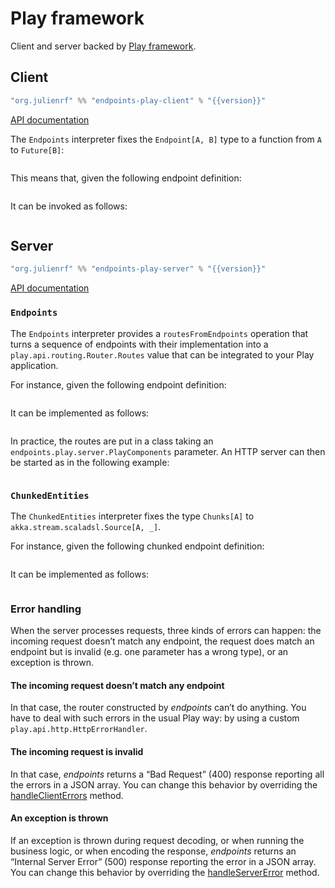 # Play framework

Client and server backed by [Play framework](https://www.playframework.com/).

## Client

~~~ scala expandVars=true
"org.julienrf" %% "endpoints-play-client" % "{{version}}"
~~~

[API documentation](unchecked:/api/endpoints/play/client/index.html)

The `Endpoints` interpreter fixes the `Endpoint[A, B]` type to a function from
`A` to `Future[B]`:

~~~ scala src=../../../../../play/client/src/main/scala/endpoints/play/client/Endpoints.scala#concrete-carrier-type
~~~

This means that, given the following endpoint definition:

~~~ scala src=../../../../../algebras/algebra/src/test/scala/endpoints/algebra/EndpointsDocs.scala#endpoint-definition
~~~

It can be invoked as follows:

~~~ scala src=../../../../../play/client/src/test/scala/endpoints/play/client/EndpointsDocs.scala#invocation
~~~

## Server

~~~ scala expandVars=true
"org.julienrf" %% "endpoints-play-server" % "{{version}}"
~~~

[API documentation](unchecked:/api/endpoints/play/server/index.html)

### `Endpoints`

The `Endpoints` interpreter provides a `routesFromEndpoints` operation that turns
a sequence of endpoints with their implementation into a `play.api.routing.Router.Routes`
value that can be integrated to your Play application.

For instance, given the following endpoint definition:

~~~ scala src=../../../../../algebras/algebra/src/test/scala/endpoints/algebra/EndpointsDocs.scala#endpoint-definition
~~~

It can be implemented as follows:

~~~ scala src=../../../../../play/server/src/test/scala/endpoints/play/server/EndpointsDocs.scala#implementation
~~~

In practice, the routes are put in a class taking an `endpoints.play.server.PlayComponents`
parameter. An HTTP server can then be started as in the following example:

~~~ scala src=../../../../../documentation/examples/documented/src/main/scala/counter/Counter.scala#main-only
~~~

### `ChunkedEntities`

The `ChunkedEntities` interpreter fixes the type `Chunks[A]` to `akka.stream.scaladsl.Source[A, _]`.

For instance, given the following chunked endpoint definition:

~~~ scala src=../../../../../algebras/algebra/src/test/scala/endpoints/algebra/ChunkedEntitiesDocs.scala#streamed-endpoint
~~~

It can be implemented as follows:

~~~ scala src=../../../../../play/server/src/test/scala/endpoints/play/server/ChunkedEntitiesDocs.scala#implementation
~~~

### Error handling

When the server processes requests, three kinds of errors can happen: the incoming request doesn’t match
any endpoint, the request does match an endpoint but is invalid (e.g. one parameter has a wrong type), or
an exception is thrown.

#### The incoming request doesn’t match any endpoint

In that case, the router constructed by *endpoints* can’t do anything. You have to deal with such
errors in the usual Play way: by using a custom `play.api.http.HttpErrorHandler`.

#### The incoming request is invalid

In that case, *endpoints* returns a “Bad Request” (400) response reporting all the errors in a
JSON array. You can change this behavior by overriding the
[handleClientErrors](unchecked:/api/endpoints/play/server/Urls.html#handleClientErrors(invalid:endpoints.Invalid):play.api.mvc.Result)
method.

#### An exception is thrown

If an exception is thrown during request decoding, or when running the business logic, or when
encoding the response, *endpoints* returns an “Internal Server Error” (500) response reporting
the error in a JSON array. You can change this behavior by overriding the
[handleServerError](unchecked:/api/endpoints/play/server/Endpoints.html#handleServerError(throwable:Throwable):play.api.mvc.Result)
method.
